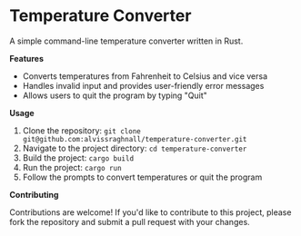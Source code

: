 # Temperature Converter


A simple command-line temperature converter written in Rust.

**Features**


- Converts temperatures from Fahrenheit to Celsius and vice versa
- Handles invalid input and provides user-friendly error messages
- Allows users to quit the program by typing "Quit"

**Usage**


1. Clone the repository: `git clone git@github.com:alvissraghnall/temperature-converter.git`
2. Navigate to the project directory: `cd temperature-converter`
3. Build the project: `cargo build`
4. Run the project: `cargo run`
5. Follow the prompts to convert temperatures or quit the program

**Contributing**


Contributions are welcome! If you'd like to contribute to this project, please fork the repository and submit a pull request with your changes.

